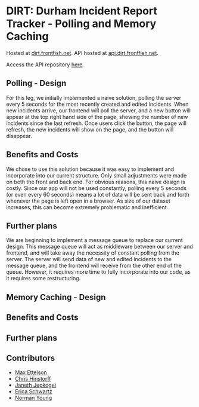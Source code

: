 # DIRT: Durham Incident Report Tracker - Polling and Memory Caching

Hosted at [dirt.frontfish.net](http://dirt.frontfish.net).
API hosted at [api.dirt.frontfish.net](http://api.dirt.frontfish.net).

Access the API repository [here](https://github.com/tuftsdev/comp120-spring2016-team2-api).

## Polling - Design
For this leg, we initially implemented a naive solution, polling the server every 5 seconds 
for the most recently created and edited incidents. When new incidents arrive, our frontend will poll the server, and a new button will appear at the top right hand side of the page, showing the number of new incidents since the last refresh. Once users click the button, the page will refresh, the new incidents will show on the page, and the button will disappear.

## Benefits and Costs
We chose to use this solution because it was easy to implement and incorporate into our current structure.  Only small adjustments were made on both the front and back end.
For obvious reasons, this naive design is costly. Since our app will not be used constantly, polling every 5 seconds (or even every 60 seconds) means a lot of data will be sent back and forth whenever the page is left open in a browser. As size of our dataset increases, this can become extremely problematic and inefficient.

## Further plans
We are beginning to implement a message queue to replace our current design. This message queue will act as middleware between our server and frontend, and will take away the necessity of constant polling from the server. The server will send data of new and edited incidents to the message queue, and the frontend will receive from the other end of the queue. However, it requires more time to fully incorporate into our code, as it requires some restructuring.

## Memory Caching - Design

## Benefits and Costs

## Further plans


## Contributors
- [Max Ettelson](http://github.com/mdettelson)
- [Chris Hinstorff](http://github.com/chinstorff)
- [Janeth Jepkogei](http://github.com/janethjepkogei)
- [Erica Schwartz](http://github.com/ericaschwa)
- [Norman Young](http://github.com/nyoung01)

